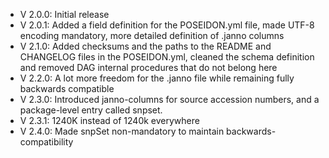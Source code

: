 - V 2.0.0: Initial release
- V 2.0.1: Added a field definition for the POSEIDON.yml file, made UTF-8 encoding mandatory, more detailed definition of .janno columns
- V 2.1.0: Added checksums and the paths to the README and CHANGELOG files in the POSEIDON.yml, cleaned the schema definition and removed DAG internal procedures that do not belong here
- V 2.2.0: A lot more freedom for the .janno file while remaining fully backwards compatible
- V 2.3.0: Introduced janno-columns for source accession numbers, and a package-level entry called snpset.
- V 2.3.1: 1240K instead of 1240k everywhere
- V 2.4.0: Made snpSet non-mandatory to maintain backwards-compatibility